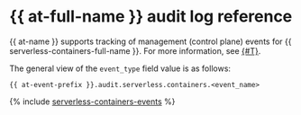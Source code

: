 # {{ at-full-name }} audit log reference

{{ at-name }} supports tracking of management (control plane) events for {{ serverless-containers-full-name }}. For more information, see [{#T}](../audit-trails/concepts/format.md).

The general view of the `event_type` field value is as follows:

```text
{{ at-event-prefix }}.audit.serverless.containers.<event_name>
```

{% include [serverless-containers-events](../_includes/audit-trails/events/serverless-containers-events.md) %}
